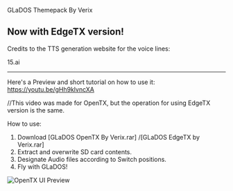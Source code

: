 GLaDOS Themepack By Verix

Now with EdgeTX version!
-------------------------------
Credits to the TTS generation website for the voice lines:

15.ai

-----------------------------------
Here's a Preview and short tutorial on how to use it:
https://youtu.be/gHh9klvncXA

//This video was made for OpenTX, but the operation for using EdgeTX version is the same.

How to use:
1. Download [GLaDOS OpenTX By Verix.rar] /[GLaDOS EdgeTX by Verix.rar]
2. Extract and overwrite SD card contents.
3. Designate Audio files according to Switch positions.
4. Fly with GLaDOS!

![OpenTX UI Preview](https://user-images.githubusercontent.com/1698987/151070740-9e7d78fe-3473-4d5f-8a32-5a97d4517111.png)
